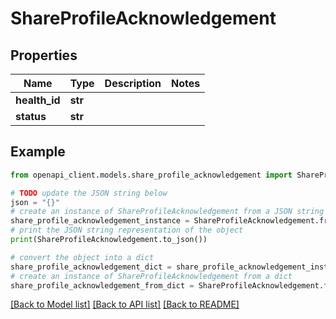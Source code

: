 # ShareProfileAcknowledgement


## Properties

Name | Type | Description | Notes
------------ | ------------- | ------------- | -------------
**health_id** | **str** |  | 
**status** | **str** |  | 

## Example

```python
from openapi_client.models.share_profile_acknowledgement import ShareProfileAcknowledgement

# TODO update the JSON string below
json = "{}"
# create an instance of ShareProfileAcknowledgement from a JSON string
share_profile_acknowledgement_instance = ShareProfileAcknowledgement.from_json(json)
# print the JSON string representation of the object
print(ShareProfileAcknowledgement.to_json())

# convert the object into a dict
share_profile_acknowledgement_dict = share_profile_acknowledgement_instance.to_dict()
# create an instance of ShareProfileAcknowledgement from a dict
share_profile_acknowledgement_from_dict = ShareProfileAcknowledgement.from_dict(share_profile_acknowledgement_dict)
```
[[Back to Model list]](../README.md#documentation-for-models) [[Back to API list]](../README.md#documentation-for-api-endpoints) [[Back to README]](../README.md)


